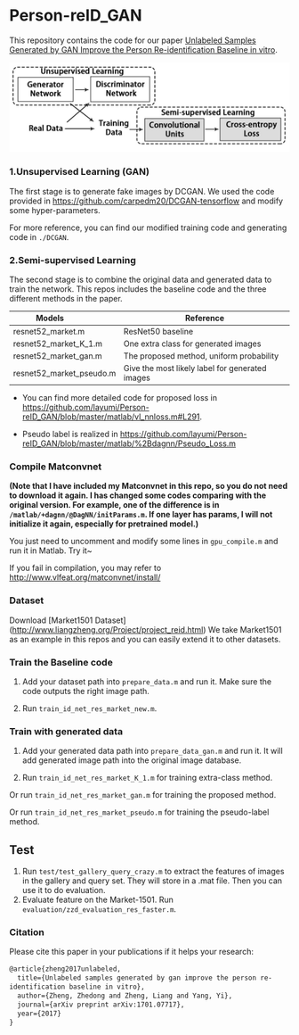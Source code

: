 # Person-reID_GAN
This repository contains the code for our paper [Unlabeled Samples Generated by GAN Improve the Person Re-identification Baseline in vitro](https://arxiv.org/abs/1701.07717).

![](https://github.com/layumi/layumi.github.io/blob/master/images/fulls/gan.jpg)

### 1.Unsupervised Learning (GAN)
The first stage is to generate fake images by DCGAN.
We used the code provided in https://github.com/carpedm20/DCGAN-tensorflow and modify some hyper-parameters.

For more reference, you can find our modified training code and generating code in `./DCGAN`.

### 2.Semi-supervised Learning 
The second stage is to combine the original data and generated data to train the network.
This repos includes the baseline code and the three different methods in the paper.

| Models               | Reference | 
| --------              | -----  | 
| resnet52_market.m        | ResNet50 baseline | 
| resnet52_market_K_1.m    | One extra class for generated images|  
| resnet52_market_gan.m    | The proposed method, uniform probability | 
| resnet52_market_pseudo.m | Give the most likely label for generated images| 

* You can find more detailed code for proposed loss in https://github.com/layumi/Person-reID_GAN/blob/master/matlab/vl_nnloss.m#L291.

* Pseudo label is realized in https://github.com/layumi/Person-reID_GAN/blob/master/matlab/%2Bdagnn/Pseudo_Loss.m


### Compile Matconvnet
**(Note that I have included my Matconvnet in this repo, so you do not need to download it again. I has changed some codes comparing with the original version. For example, one of the difference is in `/matlab/+dagnn/@DagNN/initParams.m`. If one layer has params, I will not initialize it again, especially for pretrained model.)**

You just need to uncomment and modify some lines in `gpu_compile.m` and run it in Matlab. Try it~

If you fail in compilation, you may refer to http://www.vlfeat.org/matconvnet/install/

### Dataset
Download [Market1501 Dataset] (http://www.liangzheng.org/Project/project_reid.html)
We take Market1501 as an example in this repos and you can easily extend it to other datasets.

### Train the Baseline code
1. Add your dataset path into `prepare_data.m` and run it. Make sure the code outputs the right image path.

2. Run `train_id_net_res_market_new.m`. 

### Train with generated data
1. Add your generated data path into `prepare_data_gan.m` and run it. It will add generated image path into the original image database.

2. Run `train_id_net_res_market_K_1.m` for training extra-class method.

Or run `train_id_net_res_market_gan.m` for training the proposed method.

Or run `train_id_net_res_market_pseudo.m` for training the pseudo-label method.

## Test 
1. Run `test/test_gallery_query_crazy.m` to extract the features of images in the gallery and query set. They will store in a .mat file. Then you can use it to do evaluation.
2. Evaluate feature on the Market-1501. Run `evaluation/zzd_evaluation_res_faster.m`.

### Citation
Please cite this paper in your publications if it helps your research:
```
@article{zheng2017unlabeled,
  title={Unlabeled samples generated by gan improve the person re-identification baseline in vitro},
  author={Zheng, Zhedong and Zheng, Liang and Yang, Yi},
  journal={arXiv preprint arXiv:1701.07717},
  year={2017}
}
```
